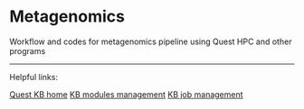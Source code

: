 # Metagenomics
Workflow and codes for metagenomics pipeline using Quest HPC and other programs


---
Helpful links:

[Quest KB home](https://kb.northwestern.edu/72406)
[KB modules management](https://kb.northwestern.edu/70718)
[KB job management](https://kb.northwestern.edu/page.php?id=70710)
